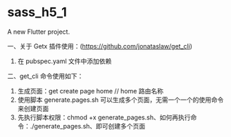 # sass_h5_1

A new Flutter project.

一、关于 Getx 插件使用：(<https://github.com/jonataslaw/get_cli>)

1. 在 pubspec.yaml 文件中添加依赖

二、get_cli 命令使用如下：

1. 生成页面：get create page home // home 路由名称
2. 使用脚本 generate.pages.sh 可以生成多个页面，无需一个一个的使用命令来创建页面
3. 先执行脚本权限：chmod +x generate_pages.sh、如何再执行命令：./generate_pages.sh、即可创建多个页面
